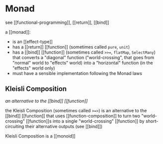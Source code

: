 # Monad

see [[functional-programming]], [[return]], [[bind]]

a [[monad]]:

- is an [[effect-type]]
- has a [[return]] [[function]] (sometimes called `pure`, `unit`)
- has a [[bind]] [[function]] (sometimes called `>>=`, `flatMap`, `SelectMany`) that converts a "diagonal" function ("world-crossing", that goes from "normal" world to "effects" world) into a "horizontal" function (in the "effects" world only)
- must have a sensible implementation following the Monad laws

## Kleisli Composition

_an alternative to the [[bind]] [[function]]_

the Kleisli Composition (sometimes called `>=>`) is an alternative to the [[bind]] [[function]] that uses [[function-composition]] to turn two "world-crossing" [[function]]s into a single "world-crossing" [[function]] by short-circuiting their alternative outputs (see [[bind]])

Kleisli Composition is a [[monoid]]
